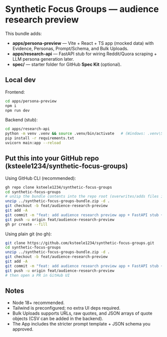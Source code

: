 
# Synthetic Focus Groups — audience research preview

This bundle adds:
- **apps/persona-preview** — Vite + React + TS app (mocked data) with Evidence, Personas, Prompt/Schema, and Bulk Uploads.
- **apps/research-api** — FastAPI stub for wiring Reddit/Quora scraping + LLM persona generation later.
- **spec/** — starter folder for GitHub **Spec Kit** (optional).

## Local dev

Frontend:
```bash
cd apps/persona-preview
npm i
npm run dev
```

Backend (stub):
```bash
cd apps/research-api
python -m venv .venv && source .venv/bin/activate   # (Windows: .venv\Scripts\activate)
pip install -r requirements.txt
uvicorn main:app --reload
```

## Put this into your GitHub repo (ksteele1234/synthetic-focus-groups)

Using GitHub CLI (recommended):
```bash
gh repo clone ksteele1234/synthetic-focus-groups
cd synthetic-focus-groups
# unzip the bundle contents into the repo root (overwrites/adds files into apps/ and spec/)
unzip ../synthetic-focus-groups-bundle.zip -d .
git checkout -b feat/audience-research-preview
git add -A
git commit -m "feat: add audience research preview app + FastAPI stub + spec scaffold"
git push -u origin feat/audience-research-preview
gh pr create --fill
```

Using plain git (no gh):
```bash
git clone https://github.com/ksteele1234/synthetic-focus-groups.git
cd synthetic-focus-groups
unzip ../synthetic-focus-groups-bundle.zip -d .
git checkout -b feat/audience-research-preview
git add -A
git commit -m "feat: add audience research preview app + FastAPI stub + spec scaffold"
git push -u origin feat/audience-research-preview
# then open a PR in GitHub UI
```

## Notes
- Node 18+ recommended.
- Tailwind is preconfigured; no extra UI deps required.
- Bulk Uploads supports URLs, raw quotes, and JSON arrays of quote objects (CSV can be added in the backend).
- The App includes the stricter prompt template + JSON schema you approved.
